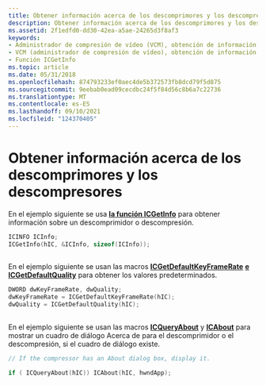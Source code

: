 ```yaml
---
title: Obtener información acerca de los descomprimores y los descompresores
description: Obtener información acerca de los descomprimores y los descompresores
ms.assetid: 2f1edfd0-dd30-42ea-a5ae-24265d3f8af3
keywords:
- Administrador de compresión de vídeo (VCM), obtención de información sobre los resaltes
- VCM (administrador de compresión de vídeo), obtención de información sobre los resaltes
- Función ICGetInfo
ms.topic: article
ms.date: 05/31/2018
ms.openlocfilehash: 874793233ef0aec4de5b372573fb8dcd79f5d875
ms.sourcegitcommit: 9eebab0ead09cecdbc24f5f84d56c8b6a7c22736
ms.translationtype: MT
ms.contentlocale: es-ES
ms.lasthandoff: 09/10/2021
ms.locfileid: "124370405"
---
```

# <a name="obtaining-information-about-compressors-and-decompressors"></a>Obtener información acerca de los descomprimores y los descompresores

En el ejemplo siguiente se usa [**la función ICGetInfo**](/windows/desktop/api/Vfw/nf-vfw-icgetinfo) para obtener información sobre un descomprimidor o descompresión.


```C++
ICINFO ICInfo; 
ICGetInfo(hIC, &ICInfo, sizeof(ICInfo)); 
 
```



En el ejemplo siguiente se usan las macros [**ICGetDefaultKeyFrameRate**](/windows/desktop/api/Vfw/nf-vfw-icgetdefaultkeyframerate) [**e ICGetDefaultQuality**](/windows/desktop/api/Vfw/nf-vfw-icgetdefaultquality) para obtener los valores predeterminados.


```C++
DWORD dwKeyFrameRate, dwQuality; 
dwKeyFrameRate = ICGetDefaultKeyFrameRate(hIC); 
dwQuality = ICGetDefaultQuality(hIC); 
 
```



En el ejemplo siguiente se usan las macros [**ICQueryAbout**](/windows/desktop/api/Vfw/nf-vfw-icqueryabout) y [**ICAbout**](/windows/desktop/api/Vfw/nf-vfw-icabout) para mostrar un cuadro de diálogo Acerca de para el descomprimidor o el descompresión, si el cuadro de diálogo existe.


```C++
// If the compressor has an About dialog box, display it.

if ( ICQueryAbout(hIC)) ICAbout(hIC, hwndApp); 
 
```



 

 




